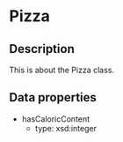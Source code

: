 # Pizza

## Description

This is about the Pizza class.

## Data properties

- hasCaloricContent
  - type: xsd:integer

